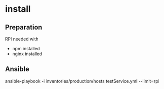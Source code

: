 # install

## Preparation

RPI needed with

* npm installed
* nginx installed

## Ansible

ansible-playbook -i inventories/production/hosts testService.yml --limit=rpi 